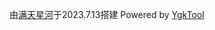 由[满天星河](https://mtxh.fun)于2023.7.13搭建
Powered by [YgkTool](https://github.com/rivertwilight/ygktool)

